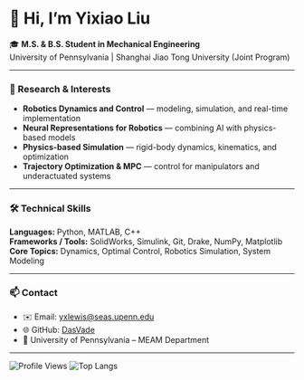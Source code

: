 # 👋 Hi, I’m Yixiao Liu  

🎓 **M.S. & B.S. Student in Mechanical Engineering**  
University of Pennsylvania | Shanghai Jiao Tong University (Joint Program)  

---

### 🤖 Research & Interests
- **Robotics Dynamics and Control** — modeling, simulation, and real-time implementation  
- **Neural Representations for Robotics** — combining AI with physics-based models  
- **Physics-based Simulation** — rigid-body dynamics, kinematics, and optimization  
- **Trajectory Optimization & MPC** — control for manipulators and underactuated systems  



---

### 🛠 Technical Skills
**Languages:** Python, MATLAB, C++  
**Frameworks / Tools:** SolidWorks, Simulink, Git, Drake, NumPy, Matplotlib  
**Core Topics:** Dynamics, Optimal Control, Robotics Simulation, System Modeling  


---

### 📫 Contact
- ✉️ Email: yxlewis@seas.upenn.edu  
- 🌐 GitHub: [DasVade](https://github.com/DasVade)  
- 🏫 University of Pennsylvania – MEAM Department  

---

![Profile Views](https://komarev.com/ghpvc/?username=DasVade&color=blue)
![Top Langs](https://github-readme-stats.vercel.app/api/top-langs/?username=DasVade&layout=compact&theme=default)
